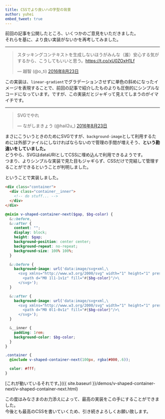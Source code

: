 ```yaml
---
title: CSSでより良いハの字型の背景
author: yuhei
embed_tweet: true
---
```

前回の記事を公開したところ、いくつかのご意見をいただきました。  
それらを基に、より良い実装がないかを再考してみました。

<!-- more -->

---

<blockquote class="twitter-tweet" data-lang="ja"><p lang="ja" dir="ltr">スタッキングコンテキストを生成しないほうがみんな（誰）安心する気がするから、こうしてもいいと思う。<a href="https://t.co/xU0ZOxH1Lf">https://t.co/xU0ZOxH1Lf</a></p>&mdash; 越智 (@o_ti) <a href="https://twitter.com/o_ti/status/768036161671483392">2016年8月23日</a></blockquote>

この実装は、`linear-gradient`でグラデーションさせずに単色の斜めになったイメージを表現することで、前回の記事で紹介したものよりも圧倒的にシンプルなコードになっています。ですが、この実装だとジャギって見えてしまうのがイマイチです。

---

<blockquote class="twitter-tweet" data-lang="ja"><p lang="ja" dir="ltr">SVGでやれ</p>&mdash; ながしまきょう (@hail2u_) <a href="https://twitter.com/hail2u_/status/768036499992350720">2016年8月23日</a></blockquote>

まさにこういうときのためにSVGですが、`background-image`として利用するためには外部ファイルにしなければならないので管理の手間が増えそう、**という勘違いをしていました。**  
どうやら、SVGはdataURIとしてCSSに埋め込んで利用できるようです。  
つまり、よりシンプルな実装で見た目もジャギらず、CSSだけで完結して管理することができるということが判明しました。

ということで実装しました。

```html
<div class="container">
  <div class="container__inner">
    <!-- do stuff... -->
  </div>
</div>
```

```scss
@mixin v-shaped-container-next($gap, $bg-color) {
  &::before,
  &::after {
    content: "";
    display: block;
    height: $gap;
    background-position: center center;
    background-repeat: no-repeat;
    background-size: 100% 100%;
  }

  &::before {
    background-image: url('data:image/svg+xml,\
      <svg xmlns="http://www.w3.org/2000/svg" width="1" height="1" preserveAspectRatio="none">\
        <path d="M0 1l1-1v1z" fill="#{$bg-color}"/>\
      </svg>');
  }

  &::after {
    background-image: url('data:image/svg+xml,\
      <svg xmlns="http://www.w3.org/2000/svg" width="1" height="1" preserveAspectRatio="none">\
        <path d="M0 0l1-0v1z" fill="#{$bg-color}"/>\
      </svg>');
  }

  &__inner {
    padding: 1rem;
    background-color: $bg-color;
  }
}

.container {
  @include v-shaped-container-next(100px, rgba(#000,.6));

  color: #fff;
}
```

[これが動いているそれです。]({{ site.baseurl }}/demos/v-shaped-container-next/v-shaped-container-next.html)

この度はみなさまのお力添えによって、最高の実装をこの手にすることができました。  
今後とも最高のCSSを書いていくため、引き続きよろしくお願い致します。
